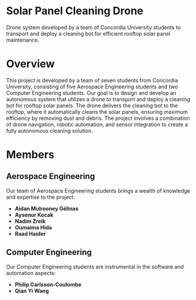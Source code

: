 # Solar Panel Cleaning Drone
Drone system developed by a team of Concordia University students to transport and deploy a cleaning bot for efficient rooftop solar panel maintenance.

# Overview
This project is developed by a team of seven students from Concordia University, consisting of five Aerospace Engineering students and two Computer Engineering students. Our goal is to design and develop an autonomous system that utilizes a drone to transport and deploy a cleaning bot for rooftop solar panels. The drone delivers the cleaning bot to the rooftop, where it automatically cleans the solar panels, ensuring maximum efficiency by removing dust and debris. The project involves a combination of drone navigation, robotic automation, and sensor integration to create a fully autonomous cleaning solution.

# Members

## Aerospace Engineering
Our team of Aerospace Engineering students brings a wealth of knowledge and expertise to the project:
- **Aidan Mulrooney Gélinas**
- **Aysenur Kocak**
- **Nadim Zreik**
- **Oumaima Hida**
- **Raad Haider**

## Computer Engineering
Our Computer Engineering students are instrumental in the software and automation aspects:
- **Philip Carlsson-Coulombe**
- **Qian Yi Wang**
